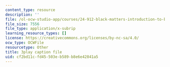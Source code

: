 ```yaml
---
content_type: resource
description: ''
file: /ol-ocw-studio-app/courses/24-912-black-matters-introduction-to-black-studies-spring-2017/cf2bd11cfd45503eb589b8e6e42841a5_pP7mt_Ie04Y.vtt
file_size: 7556
file_type: application/x-subrip
learning_resource_types: []
license: https://creativecommons.org/licenses/by-nc-sa/4.0/
ocw_type: OCWFile
resourcetype: Other
title: 3play caption file
uid: cf2bd11c-fd45-503e-b589-b8e6e42841a5
---
```

